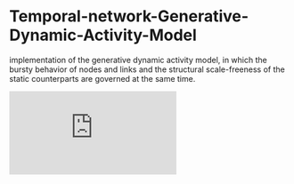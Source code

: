 # Temporal-network-Generative-Dynamic-Activity-Model
implementation of the generative dynamic activity model, in which the bursty behavior of nodes and links and the structural scale-freeness of the static counterparts are governed at the same time.

![image](https://github.com/Guyu98/Temporal-network-Generative-Dynamic-Activity-Model/blob/main/pic/aggregated%20static%20network.pdf)
